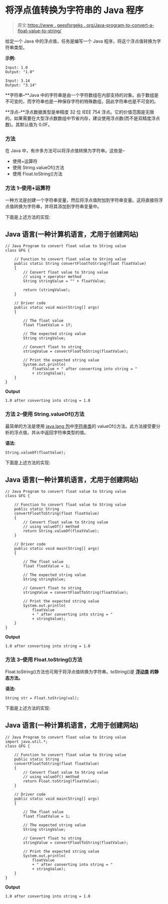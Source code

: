 # 将浮点值转换为字符串的 Java 程序

> 原文:[https://www . geesforgeks . org/Java-program-to-convert-a-float-value-to-string/](https://www.geeksforgeeks.org/java-program-to-convert-a-float-value-to-string/)

给定一个 Java 中的浮点值，任务是编写一个 Java 程序，将这个浮点值转换为字符串类型。

**示例:**

```
Input: 1.0
Output: "1.0"

Input: 3.14
Output: "3.14"
```

**字符串–**Java 中的字符串是由一个字符数组在内部支持的对象。由于数组是不可变的，而字符串也是一种保存字符的特殊数组，因此字符串也是不可变的。

**浮点–**浮点数据类型是单精度 32 位 IEEE 754 浮点。它的价值范围是无限的。如果需要在大型浮点数数组中节省内存，建议使用浮点数(而不是双精度浮点数)。其默认值为 0.0F。

### 方法

在 Java 中，有许多方法可以将浮点值转换为字符串。这些是–

*   使用+运算符
*   使用 String.valueOf()方法
*   使用 Float.toString()方法

### **方法 1–使用+运算符**

一种方法是创建一个字符串变量，然后将浮点值附加到字符串变量。这将直接将浮点值转换为字符串，并将其添加到字符串变量中。

下面是上述方法的实现:

## Java 语言(一种计算机语言，尤用于创建网站)

```
// Java Program to convert float value to String value
class GFG {

    // Function to convert float value to String value
    public static String convertFloatToString(float floatValue)
    {
        // Convert float value to String value
        // using + operator method
        String stringValue = "" + floatValue;

        return (stringValue);
    }

    // Driver code
    public static void main(String[] args)
    {

        // The float value
        float floatValue = 1f;

        // The expected string value
        String stringValue;

        // Convert float to string
        stringValue = convertFloatToString(floatValue);

        // Print the expected string value
        System.out.println(
            floatValue + " after converting into string = "
            + stringValue);
    }
}
```

**Output**

```
1.0 after converting into string = 1.0
```

### **方法 2–使用 String.valueOf()方法**

最简单的方法是使用 [java.lang 包](https://www.geeksforgeeks.org/java-lang-package-java/)中[字符串类](https://www.geeksforgeeks.org/strings-in-java/)的 valueOf()方法。此方法接受要分析的浮点值，并从中返回字符串类型的值。

**语法:**

```
String.valueOf(floatValue);
```

下面是上述方法的实现:

## Java 语言(一种计算机语言，尤用于创建网站)

```
// Java Program to convert float value to String value
class GFG {

    // Function to convert float value to String value
    public static String
    convertFloatToString(float floatValue)
    {
        // Convert float value to String value
        // using valueOf() method
        return String.valueOf(floatValue);
    }

    // Driver code
    public static void main(String[] args)
    {

        // The float value
        float floatValue = 1;

        // The expected string value
        String stringValue;

        // Convert float to string
        stringValue = convertFloatToString(floatValue);

        // Print the expected string value
        System.out.println(
            floatValue
            + " after converting into string = "
            + stringValue);
    }
}
```

**Output**

```
1.0 after converting into string = 1.0
```

### **方法 3–使用 Float.toString()方法**

Float.toString()方法也可用于将浮点值转换为字符串。toString()是 [**浮动类**](https://www.geeksforgeeks.org/java-lang-float-class-in-java/) **的静态方法。**

**语法:**

```
String str = Float.toString(val);
```

下面是上述方法的实现:

## Java 语言(一种计算机语言，尤用于创建网站)

```
// Java Program to convert float value to String value
import java.util.*;
class GFG {

    // Function to convert float value to String value
    public static String
    convertFloatToString(float floatValue)
    {
        // Convert float value to String value
        // using valueOf() method
        return Float.toString(floatValue);
    }

    // Driver code
    public static void main(String[] args)
    {

        // The float value
        float floatValue = 1;

        // The expected string value
        String stringValue;

        // Convert float to string
        stringValue = convertFloatToString(floatValue);

        // Print the expected string value
        System.out.println(
            floatValue
            + " after converting into string = "
            + stringValue);
    }
}
```

**Output**

```
1.0 after converting into string = 1.0
```
